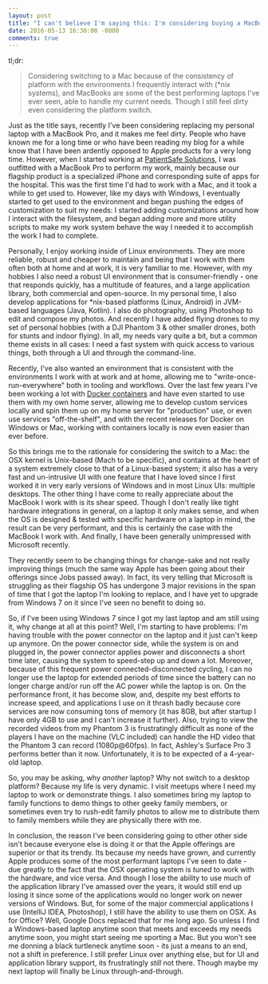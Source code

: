 ```yaml
---
layout: post
title: "I can't believe I'm saying this: I'm considering buying a MacBook Pro"
date: 2016-05-13 16:30:00 -0800
comments: true
---
```

tl;dr:
> Considering switching to a Mac because of the consistency of platform with the
> environments I frequently interact with (\*nix systems), and MacBooks are some
> of the best performing laptops I've ever seen, able to handle my current needs.
> Though I still feel dirty even considering the platform switch.

Just as the title says, recently I've been considering replacing my personal
laptop with a MacBook Pro, and it makes me feel dirty. People who have known me
for a long time or who have been reading my blog for a while know that I have
been ardently opposed to Apple products for a very long time. However, when I
started working at [PatientSafe Solutions](http://www.patientsafesolutions.com/),
I was outfitted with a MacBook Pro to perform my work, mainly because our
flagship product is a specialized iPhone and corresponding suite of apps for
the hospital. This was the first time I'd had to work with a Mac, and it took a
while to get used to. However, like my days with Windows, I eventually started
to get used to the environment and began pushing the edges of customization to
suit my needs: I started adding customizations around how I interact with the
filesystem, and began adding more and more utility scripts to make my work
system behave the way I needed it to accomplish the work I had to complete.

Personally, I enjoy working inside of Linux environments. They are more
reliable, robust and cheaper to maintain and being that I work with them often
both at home and at work, it is very familiar to me. However, with my hobbies I
also need a robust UI environment that is consumer-friendly - one that responds
quickly, has a multitude of features, and a large application library, both
commercial and open-source. In my personal time, I also develop applications for
\*nix-based platforms (Linux, Android) in JVM-based languages (Java, Kotlin).
I also do photography, using Photoshop to edit and compose my photos. And
recently I have added flying drones to my set of personal hobbies (with a DJI
Phantom 3 & other smaller drones, both for stunts and indoor flying). In all,
my needs vary quite a bit, but a common theme exists in all cases: I need a fast
system with quick access to various things, both through a UI and through the
command-line.

Recently, I've also wanted an environment that is consistent with the
environments I work with at work and at home, allowing me to "write-once-
run-everywhere" both in tooling and workflows. Over the last few years I've been
working a lot with [Docker containers](https://docker.io) and have even started
to use them with my own home server, allowing me to develop custom services
locally and spin them up on my home server for "production" use, or even use
services "off-the-shelf", and with the recent releases for Docker on Windows or
Mac, working with containers locally is now even easier than ever before.

So this brings me to the rationale for considering the switch to a Mac: the OSX
kernel is Unix-based (Mach to be specific), and contains at the heart of a
system extremely close to that of a Linux-based system; it also has a very
fast and un-intrusive UI with one feature that I have loved since I first
worked it in very early versions of Windows and in most Linux UIs:
multiple desktops. The other thing I have come to really appreciate about the
MacBook I work with is its shear speed. Though I don't really like tight
hardware integrations in general, on a laptop it only makes sense, and when the
OS is designed & tested with specific hardware on a laptop in mind, the result
can be very performant, and this is certainly the case with the MacBook I work
with. And finally, I have been generally unimpressed with Microsoft recently.

They recently seem to be changing things for change-sake and not really
improving things (much the same way Apple has been going about their offerings
since Jobs passed away). In fact, its very telling that Microsoft is struggling
as their flagship OS has undergone 3 major revisions in the span of time that
I got the laptop I'm looking to replace, and I have yet to upgrade from Windows
7 on it since I've seen no benefit to doing so.

So, if I've been using Windows 7 since I got my last laptop and am still using
it, why change at all at this point? Well, I'm starting to have problems:
I'm having trouble with the power connector on the laptop and it just can't keep
up anymore. On the power connector side, while the system is on and plugged in,
the power connector applies power and disconnects a short time later, causing
the system to speed-step up and down a lot. Moreover, because of this
frequent power connected-disconnected cycling, I can no longer use the laptop
for extended periods of time since the battery can no longer charge and/or run
off the AC power while the laptop is on. On the performance front, it has become
slow, and, despite my best efforts to increase speed, and applications I use on
it thrash badly because core services are now consuming tons of memory (it has
8GB, but after startup I have only 4GB to use and I can't increase it further).
Also, trying to view the recorded videos from my Phantom 3 is frustratingly
difficult as none of the players I have on the machine (VLC included) can handle
the HD video that the Phantom 3 can record (1080p@60fps). In fact, Ashley's
Surface Pro 3 performs better than it now. Unfortunately, it is to be expected
of a 4-year-old laptop.

So, you may be asking, why _another_ laptop? Why not switch to a desktop
platform? Because my life is very dynamic. I visit meetups where I need my
laptop to work or demonstrate things. I also sometimes bring my laptop to family
functions to demo things to other geeky family members, or sometimes even try to
rush-edit family photos to allow me to distribute them to family members while
they are physically there with me.

In conclusion, the reason I've been considering going to other other side isn't
because everyone else is doing it or that the Apple offerings are superior or
that its trendy. Its because my needs have grown, and currently Apple produces
some of the most performant laptops I've seen to date - due greatly to the fact
that the OSX operating system is _tuned_ to work with the hardware, and vice
versa. And though I lose the ability to use much of the application library I've
amassed over the years, it would still end up losing it since some of the applications
would no longer work on newer versions of Windows. But, for some of the major
commercial applications I use (IntelliJ IDEA, Photoshop), I still have the
ability to use them on OSX. As for Office? Well, Google Docs replaced that for
me long ago. So unless I find a Windows-based laptop anytime soon that meets and
exceeds my needs anytime soon, you might start seeing me sporting a Mac. But you
won't see me donning a black turtleneck anytime soon - its just a means to an
end, not a shift in preference. I still prefer Linux over anything else, but for
UI and application library support, its frustratingly _still_ not there. Though
maybe my next laptop will finally be Linux through-and-through.
